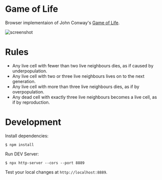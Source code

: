 # Game of Life

Browser implementaion of John Conway's [Game of Life](https://en.wikipedia.org/wiki/Conway%27s_Game_of_Life).

![screenshot](https://user-images.githubusercontent.com/8314231/36358375-d0f04902-150d-11e8-95fe-18bed40e14ed.png)

# Rules

- Any live cell with fewer than two live neighbours dies, as if caused by underpopulation.
- Any live cell with two or three live neighbours lives on to the next generation.
- Any live cell with more than three live neighbours dies, as if by overpopulation.
- Any dead cell with exactly three live neighbours becomes a live cell, as if by reproduction.

# Development

Install dependencies:

```
$ npm install
```

Run DEV Server:

```
$ npx http-server --cors --port 8889
```

Test your local changes at `http://localhost:8889`.
